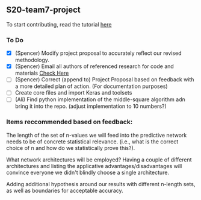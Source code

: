 ## S20-team7-project

To start contributing, read the tutorial [here](https://github.com/CSCI4850/S20-team7-project/tree/master/DockerContainer)

### To Do
- [X] (Spencer) Modify project proposal to accurately reflect our revised methodology.
- [X] (Spencer) Email all authors of referenced research for code and materials [Check Here](https://github.com/CSCI4850/S20-team7-project/blob/master/Email_Inquiry)
- [ ] (Spencer) Correct (append to) Project Proposal based on feedback with a more detailed plan of action. (For documentation purposes)
- [ ] Create core files and import Keras and toolsets
- [ ] (Ali) Find python implementation of the middle-square algorithm adn bring it into the repo. (adjust implementation to 10 numbers?)

### Items reccommended based on feedback:
The length of the set of n-values we will feed into the predictive network needs to be of concrete statistical relevance. (i.e., what is the correct choice of n and how do we statistically prove this?).

What network architectures will be employed? Having a couple of different architectures and listing the applicative advantages/disadvantages will convince everyone we didn't blindly choose a single architecture.  

Adding additional hypothesis around our results with different n-length sets, as well as boundaries for acceptable accuracy.




